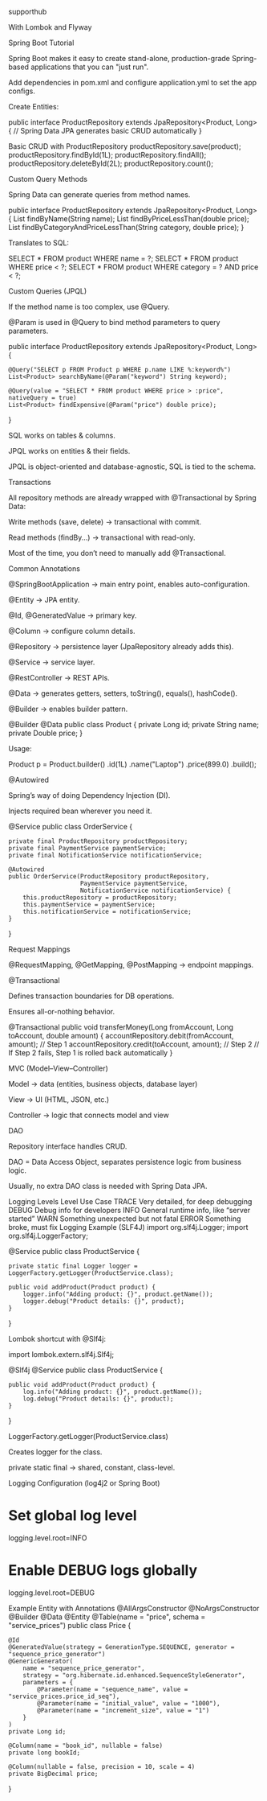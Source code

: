 supporthub

With Lombok and Flyway

Spring Boot Tutorial

Spring Boot makes it easy to create stand-alone, production-grade Spring-based applications that you can "just run".

Add dependencies in pom.xml and configure application.yml to set the app configs.

Create Entities:

public interface ProductRepository extends JpaRepository<Product, Long> {
    // Spring Data JPA generates basic CRUD automatically
}

Basic CRUD with ProductRepository
productRepository.save(product);
productRepository.findById(1L);
productRepository.findAll();
productRepository.deleteById(2L);
productRepository.count();

Custom Query Methods

Spring Data can generate queries from method names.

public interface ProductRepository extends JpaRepository<Product, Long> {
    List<Product> findByName(String name);
    List<Product> findByPriceLessThan(double price);
    List<Product> findByCategoryAndPriceLessThan(String category, double price);
}


Translates to SQL:

SELECT * FROM product WHERE name = ?;
SELECT * FROM product WHERE price < ?;
SELECT * FROM product WHERE category = ? AND price < ?;

Custom Queries (JPQL)

If the method name is too complex, use @Query.

@Param is used in @Query to bind method parameters to query parameters.

public interface ProductRepository extends JpaRepository<Product, Long> {

    @Query("SELECT p FROM Product p WHERE p.name LIKE %:keyword%")
    List<Product> searchByName(@Param("keyword") String keyword);

    @Query(value = "SELECT * FROM product WHERE price > :price", nativeQuery = true)
    List<Product> findExpensive(@Param("price") double price);
}


SQL works on tables & columns.

JPQL works on entities & their fields.

JPQL is object-oriented and database-agnostic, SQL is tied to the schema.

Transactions

All repository methods are already wrapped with @Transactional by Spring Data:

Write methods (save, delete) → transactional with commit.

Read methods (findBy...) → transactional with read-only.

Most of the time, you don’t need to manually add @Transactional.

Common Annotations

@SpringBootApplication → main entry point, enables auto-configuration.

@Entity → JPA entity.

@Id, @GeneratedValue → primary key.

@Column → configure column details.

@Repository → persistence layer (JpaRepository already adds this).

@Service → service layer.

@RestController → REST APIs.

@Data → generates getters, setters, toString(), equals(), hashCode().

@Builder → enables builder pattern.

@Builder
@Data
public class Product {
    private Long id;
    private String name;
    private Double price;
}


Usage:

Product p = Product.builder()
                   .id(1L)
                   .name("Laptop")
                   .price(899.0)
                   .build();

@Autowired

Spring’s way of doing Dependency Injection (DI).

Injects required bean wherever you need it.

@Service
public class OrderService {

    private final ProductRepository productRepository;
    private final PaymentService paymentService;
    private final NotificationService notificationService;

    @Autowired  
    public OrderService(ProductRepository productRepository,
                        PaymentService paymentService,
                        NotificationService notificationService) {
        this.productRepository = productRepository;
        this.paymentService = paymentService;
        this.notificationService = notificationService;
    }
}

Request Mappings

@RequestMapping, @GetMapping, @PostMapping → endpoint mappings.

@Transactional

Defines transaction boundaries for DB operations.

Ensures all-or-nothing behavior.

@Transactional
public void transferMoney(Long fromAccount, Long toAccount, double amount) {
    accountRepository.debit(fromAccount, amount); // Step 1
    accountRepository.credit(toAccount, amount);  // Step 2
    // If Step 2 fails, Step 1 is rolled back automatically
}

MVC (Model–View–Controller)

Model → data (entities, business objects, database layer)

View → UI (HTML, JSON, etc.)

Controller → logic that connects model and view

DAO

Repository interface handles CRUD.

DAO = Data Access Object, separates persistence logic from business logic.

Usually, no extra DAO class is needed with Spring Data JPA.

Logging Levels
Level	Use Case
TRACE	Very detailed, for deep debugging
DEBUG	Debug info for developers
INFO	General runtime info, like “server started”
WARN	Something unexpected but not fatal
ERROR	Something broke, must fix
Logging Example (SLF4J)
import org.slf4j.Logger;
import org.slf4j.LoggerFactory;

@Service
public class ProductService {

    private static final Logger logger = LoggerFactory.getLogger(ProductService.class);

    public void addProduct(Product product) {
        logger.info("Adding product: {}", product.getName());
        logger.debug("Product details: {}", product);
    }
}


Lombok shortcut with @Slf4j:

import lombok.extern.slf4j.Slf4j;

@Slf4j
@Service
public class ProductService {

    public void addProduct(Product product) {
        log.info("Adding product: {}", product.getName());
        log.debug("Product details: {}", product);
    }
}


LoggerFactory.getLogger(ProductService.class)

Creates logger for the class.

private static final → shared, constant, class-level.

Logging Configuration (log4j2 or Spring Boot)
# Set global log level
logging.level.root=INFO

# Enable DEBUG logs globally
logging.level.root=DEBUG

Example Entity with Annotations
@AllArgsConstructor
@NoArgsConstructor
@Builder
@Data
@Entity
@Table(name = "price", schema = "service_prices")
public class Price {

    @Id
    @GeneratedValue(strategy = GenerationType.SEQUENCE, generator = "sequence_price_generator")
    @GenericGenerator(
        name = "sequence_price_generator",
        strategy = "org.hibernate.id.enhanced.SequenceStyleGenerator",
        parameters = {
            @Parameter(name = "sequence_name", value = "service_prices.price_id_seq"),
            @Parameter(name = "initial_value", value = "1000"),
            @Parameter(name = "increment_size", value = "1")
        }
    )
    private Long id;

    @Column(name = "book_id", nullable = false)
    private long bookId;

    @Column(nullable = false, precision = 10, scale = 4)
    private BigDecimal price;
}
